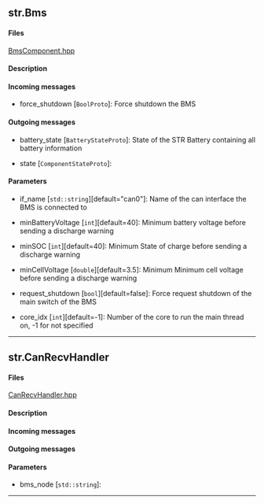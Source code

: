 
## str.Bms

#### Files 
[BmsComponent.hpp](../iw.hub/components/bms/BmsComponent.hpp) 

#### Description 
 


#### Incoming messages 
- force_shutdown [`BoolProto`]: Force shutdown the BMS


#### Outgoing messages 
- battery_state [`BatteryStateProto`]: State of the STR Battery containing all battery information

- state [`ComponentStateProto`]: 


#### Parameters 
- if_name [`std::string`][default="can0"]: Name of the can interface the BMS is connected to

- minBatteryVoltage [`int`][default=40]: Minimum battery voltage before sending a discharge warning

- minSOC [`int`][default=40]: Minimum State of charge before sending a discharge warning

- minCellVoltage [`double`][default=3.5]: Minimum Minimum cell voltage before sending a discharge warning

- request_shutdown [`bool`][default=false]: Force request shutdown of the main switch of the BMS

- core_idx [`int`][default=-1]: Number of the core to run the main thread on, -1 for not specified


--- 

## str.CanRecvHandler

#### Files 
[CanRecvHandler.hpp](../iw.hub/components/bms/CanRecvHandler.hpp) 

#### Description 
 


#### Incoming messages 

#### Outgoing messages 

#### Parameters 
- bms_node [`std::string`]: 


--- 
